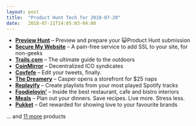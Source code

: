 ```yaml
---
layout: post
title:  "Product Hunt Tech for 2018-07-20"
date:   2018-07-21T14:05:03-04:00
---
```


* **[Preview Hunt](https://www.producthunt.com/posts/preview-hunt?utm_campaign=producthunt-api&utm_medium=api&utm_source=Application%3A+Daily+Digest+RSS+%28ID%3A+3202%29)** – Preview and prepare your 😺Product Hunt submission
* **[Secure My Website](https://www.producthunt.com/posts/secure-my-website?utm_campaign=producthunt-api&utm_medium=api&utm_source=Application%3A+Daily+Digest+RSS+%28ID%3A+3202%29)** – A pain-free service to add SSL to your site, for non-geeks
* **[Trails.com](https://www.producthunt.com/posts/trails-com?utm_campaign=producthunt-api&utm_medium=api&utm_source=Application%3A+Daily+Digest+RSS+%28ID%3A+3202%29)** – The ultimate guide to the outdoors
* **[CoinMirror](https://www.producthunt.com/posts/coinmirror?utm_campaign=producthunt-api&utm_medium=api&utm_source=Application%3A+Daily+Digest+RSS+%28ID%3A+3202%29)** – Decentralized ICO syndicates
* **[Covfefe](https://www.producthunt.com/posts/covfefe?utm_campaign=producthunt-api&utm_medium=api&utm_source=Application%3A+Daily+Digest+RSS+%28ID%3A+3202%29)** – Edit your tweets, finally.
* **[The Dreamery](https://www.producthunt.com/posts/the-dreamery?utm_campaign=producthunt-api&utm_medium=api&utm_source=Application%3A+Daily+Digest+RSS+%28ID%3A+3202%29)** – Casper opens a storefront for $25 naps
* **[Replayify](https://www.producthunt.com/posts/replayify?utm_campaign=producthunt-api&utm_medium=api&utm_source=Application%3A+Daily+Digest+RSS+%28ID%3A+3202%29)** – Create playlists from your most played Spotify tracks
* **[Foodielovin’](https://www.producthunt.com/posts/foodielovin?utm_campaign=producthunt-api&utm_medium=api&utm_source=Application%3A+Daily+Digest+RSS+%28ID%3A+3202%29)** – Inside the best restaurant, cafe and bistro interiors
* **[Meals](https://www.producthunt.com/posts/meals?utm_campaign=producthunt-api&utm_medium=api&utm_source=Application%3A+Daily+Digest+RSS+%28ID%3A+3202%29)** – Plan out your dinners. Save recipes. Live more. Stress less.
* **[Pukket](https://www.producthunt.com/posts/pukket?utm_campaign=producthunt-api&utm_medium=api&utm_source=Application%3A+Daily+Digest+RSS+%28ID%3A+3202%29)** – Get rewarded for showing love to your favourite brands

… and [11 more](https://www.producthunt.com/tech) products